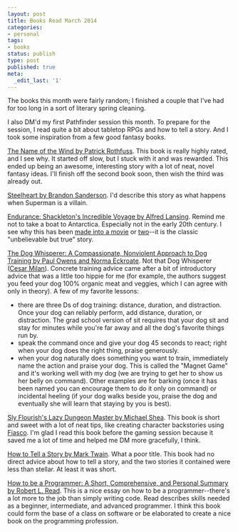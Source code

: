 ```yaml
---
layout: post
title: Books Read March 2014
categories:
- personal
tags:
- books
status: publish
type: post
published: true
meta:
  _edit_last: '1'
---
```

The books this month were fairly random; I finished a couple that I've
had for too long in a sort of literary spring cleaning.

I also DM'd my first Pathfinder session this month. To prepare for the session, I read quite a bit about tabletop RPGs and how to tell a story. And I took some inspiration from a few good fantasy books.

[The Name of the Wind by Patrick Rothfuss](http://www.amazon.com/gp/product/B0010SKUYM/ref=as_li_ss_tl?ie=UTF8&camp=1789&creative=390957&creativeASIN=B0010SKUYM&linkCode=as2&tag=theven01-20). This book is really highly rated, and I see why. It started off slow, but I stuck with it and was rewarded. This ended up being an awesome, interesting story with a lot of neat, novel fantasy ideas. I'll finish off the second book soon, then wish the third was already out.

[Steelheart by Brandon Sanderson](http://www.amazon.com/gp/product/B00ARHAAZ6/ref=as_li_ss_tl?ie=UTF8&camp=1789&creative=390957&creativeASIN=B00ARHAAZ6&linkCode=as2&tag=theven01-20). I'd describe this story as what happens when Superman is a villain.

[Endurance: Shackleton's Incredible Voyage by Alfred Lansing](http://www.amazon.com/gp/product/B006L74DMC/ref=as_li_ss_tl?ie=UTF8&camp=1789&creative=390957&creativeASIN=B006L74DMC&linkCode=as2&tag=theven01-20). Remind me not to take a boat to Antarctica. Especially not in the early 20th century. I see why this has been [made into a movie](http://www.imdb.com/title/tt0264578/) or [two](http://www.imdb.com/title/tt0272839/)--it is the classic "unbelievable but true" story.

[The Dog Whisperer: A Compassionate, Nonviolent Approach to Dog Training by Paul Owens and Norma Eckroate](http://www.amazon.com/gp/product/B001PKV4J0/ref=as_li_ss_tl?ie=UTF8&camp=1789&creative=390957&creativeASIN=B001PKV4J0&linkCode=as2&tag=theven01-20). Not that Dog Whisperer ([Cesar Milan](http://en.wikipedia.org/wiki/Cesar_Millan)). Concrete training advice came after a bit of introductory advice that was a little too hippie for me (for example, the authors suggest you feed your dog 100% organic meat and veggies, which I can agree with only in theory). A few of my favorite lessons:

 * there are three Ds of dog training: distance, duration, and distraction. Once your dog can reliably perform, add distance, duration, or distraction. The grad school version of sit requires that your dog sit and stay for minutes while you're far away and all the dog's favorite things run by.
 * speak the command once and give your dog 45 seconds to react; right when your dog does the right thing, praise generously.
 * when your dog naturally does something you want to train, immediately name the action and praise your dog. This is called the "Magnet Game" and it's working well with my dog (we are trying to get her to show us her belly on command). Other examples are for barking (once it has been named you can encourage them to do it only on command) or incidental heeling (if your dog walks beside you, praise the dog and eventually she will learn that staying by you is best).

[Sly Flourish's Lazy Dungeon Master by Michael Shea](http://www.amazon.com/gp/product/B00ADV2H8O/ref=as_li_ss_tl?ie=UTF8&camp=1789&creative=390957&creativeASIN=B00ADV2H8O&linkCode=as2&tag=theven01-20). This book is short and sweet with a lot of neat tips, like creating character backstories using [Fiasco](http://en.wikipedia.org/wiki/Fiasco_(role-playing_game)). I'm glad I read this book before the gaming session because it saved me a lot of time and helped me DM more gracefully, I think.

[How to Tell a Story by Mark Twain](http://www.amazon.com/gp/product/B006HKVI4E/ref=as_li_ss_tl?ie=UTF8&camp=1789&creative=390957&creativeASIN=B006HKVI4E&linkCode=as2&tag=theven01-20). What a poor title. This book had no direct advice about how to tell a story, and the two stories it contained were less than stellar. At least it was short.

[How to be a Programmer: A Short, Comprehensive, and Personal Summary by Robert L. Read](http://samizdat.mines.edu/howto/HowToBeAProgrammer.pdf). This is a nice essay on how to be a programmer--there's a lot more to the job than simply writing code. Read describes skills needed as a beginner, intermediate, and advanced programmer. I think this book could form the base of a class on software or be elaborated to create a nice book on the programming profession.
